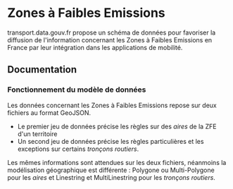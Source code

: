 # Zones à Faibles Emissions

transport.data.gouv.fr propose un schéma de données pour favoriser la diffusion de l'information concernant les Zones à Faibles Emissions en France par leur intégration dans les applications de mobilité. 

## Documentation

### Fonctionnement du modèle de données

Les données concernant les Zones à Faibles Emissions repose sur deux fichiers au format GeoJSON. 

* Le premier jeu de données précise les règles sur des _aires_ de la ZFE d'un territoire
* Un second jeu de données précise les règles particulières et les exceptions sur certains _tronçons routiers_. 

Les mêmes informations sont attendues sur les deux fichiers, néanmoins la modélisation géographique est différente : Polygone ou Multi-Polygone pour les _aires_ et Linestring et MultiLinestring pour les _tronçons routiers_.


